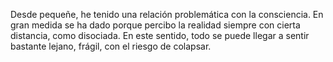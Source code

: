 Desde pequeñe, he tenido una relación problemática con la consciencia. En gran medida se ha dado porque percibo la realidad siempre con cierta distancia, como disociada. En este sentido, todo se puede llegar a sentir bastante lejano, frágil, con el riesgo de colapsar.